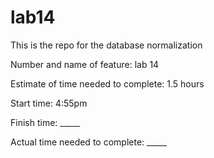 # lab14
This is the repo for the database normalization

Number and name of feature: lab 14

Estimate of time needed to complete: 1.5 hours

Start time: 4:55pm

Finish time: _____

Actual time needed to complete: _____